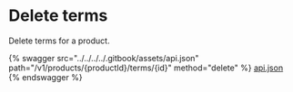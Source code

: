 # Delete terms

Delete terms for a product.

{% swagger src="../../../../.gitbook/assets/api.json" path="/v1/products/{productId}/terms/{id}" method="delete" %}
[api.json](../../../../.gitbook/assets/api.json)
{% endswagger %}
